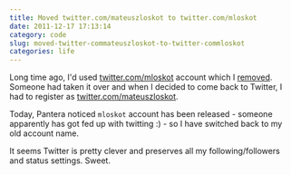 ```yaml
---
title: Moved twitter.com/mateuszloskot to twitter.com/mloskot
date: 2011-12-17 17:13:14
category: code
slug: moved-twitter-commateuszloskot-to-twitter-commloskot
categories: life
---
```


Long time ago, I'd used [twitter.com/mloskot](http://twitter.com/mloskot) account which I [removed](/?p=1100). Someone had taken it over and when I decided to come back to Twitter, I had to register as [twitter.com/mateuszloskot](http://twitter.com/mateuszloskot).


Today, Pantera noticed `mloskot` account has been released - someone apparently has got fed up with twitting :) - so I have switched back to my old account name.


It seems Twitter is pretty clever and preserves all my following/followers and status settings. Sweet.
